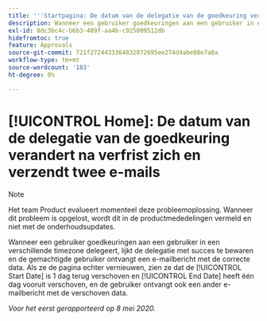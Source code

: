 ```yaml
---
title: '''Startpagina: De datum van de delegatie van de goedkeuring verandert na verfrissen en verzendt 2 e-mails"'
description: Wanneer een gebruiker goedkeuringen aan een gebruiker in een verschillende timezone delegeert, lijkt de delegatie met succes te bewaren en de gemachtigde gebruiker ontvangt een e-mailbericht met de correcte data. Nochtans, als zij de pagina verfrissen, zien zij dat de Datum van het Begin 1 dag is verschoven en de Datum van het Eind één dag vooruit is verschoven, en de gebruiker ontvangt ook een ander e-mailbericht met de verschoven data.
exl-id: 0dc3bc4c-b6b3-489f-aa4b-c925009512db
hidefromtoc: true
feature: Approvals
source-git-commit: 721f2724433364832072695ee274d4abe08e7a8a
workflow-type: tm+mt
source-wordcount: '183'
ht-degree: 0%

---
```


# [!UICONTROL Home]: De datum van de delegatie van de goedkeuring verandert na verfrist zich en verzendt twee e-mails

>[!NOTE]
>
>Het team Product evalueert momenteel deze probleemoplossing. Wanneer dit probleem is opgelost, wordt dit in de productmededelingen vermeld en niet met de onderhoudsupdates.

Wanneer een gebruiker goedkeuringen aan een gebruiker in een verschillende timezone delegeert, lijkt de delegatie met succes te bewaren en de gemachtigde gebruiker ontvangt een e-mailbericht met de correcte data. Als ze de pagina echter vernieuwen, zien ze dat de [!UICONTROL Start Date] is 1 dag terug verschoven en [!UICONTROL End Date] heeft één dag vooruit verschoven, en de gebruiker ontvangt ook een ander e-mailbericht met de verschoven data.


_Voor het eerst gerapporteerd op 8 mei 2020._
